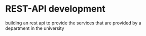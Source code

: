# REST-API development
 building an rest api to provide the services that are provided by a department in the university
